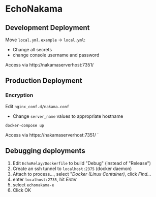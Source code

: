 # EchoNakama


## Development Deployment

Move `local.yml.example` -> `local.yml`:
* Change all secrets
* change console username and password

Access via http://nakamaserverhost:7351/

## Production Deployment

### Encryption

Edit `nginx_conf.d/nakama.conf`
* Change `server_name` values to appropriate hostname


`docker-compose up`

Access via https://nakamaserverhost:7351/
`


## Debugging deployments

1. Edit `EchoRelay/Dockerfile` to build "Debug" (instead of "Release")
2. Create an ssh tunnel to `localhost:2375` (docker daemon)
3. Attach to process..., select "*Docker (Linux Container)*, click *Find...*
4. enter `localhost:2735`, hit *Enter*
5. select `echonakama-e`
8. Click OK
